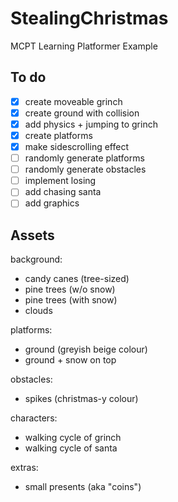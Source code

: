 # StealingChristmas
MCPT Learning Platformer Example

## To do
- [x] create moveable grinch
- [x] create ground with collision
- [x] add physics + jumping to grinch
- [x] create platforms
- [x] make sidescrolling effect
- [ ] randomly generate platforms
- [ ] randomly generate obstacles
- [ ] implement losing
- [ ] add chasing santa
- [ ] add graphics

## Assets

background:
- candy canes (tree-sized)
- pine trees (w/o snow)
- pine trees (with snow)
- clouds

platforms:
- ground (greyish beige colour)
- ground + snow on top

obstacles:
- spikes (christmas-y colour)

characters:
- walking cycle of grinch
- walking cycle of santa

extras:
- small presents (aka "coins")
